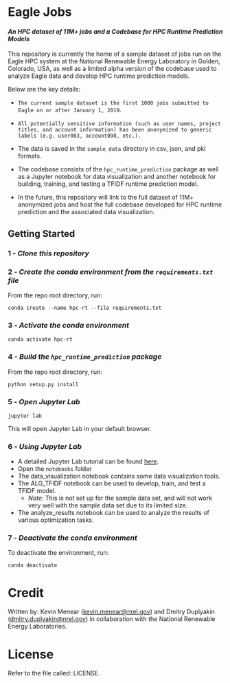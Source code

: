 # Eagle Jobs
#### *An HPC dataset of 11M+ jobs and a Codebase for HPC Runtime Prediction Models*
This repository is currently the home of a sample dataset of jobs run on the Eagle HPC system at the National Renewable Energy Laboratory in Golden, Colorado, USA, as well as a limited alpha version of the codebase used to analyze Eagle data and develop HPC runtime prediction models.

Below are the key details:

* `The current sample dataset is the first 1000 jobs submitted to Eagle on or after January 1, 2019`. 

* `All potentially sensitive information (such as user names, project titles, and account information) has been anonymized to generic labels (e.g. user003, account098, etc.).`

* The data is saved in the `sample_data` directory in csv, json, and pkl formats.

* The codebase consists of the `hpc_runtime_prediction` package as well as a Jupyter notebook for data visualization and another notebook for building, training, and testing a TFIDF runtime prediction model.

* In the future, this repository will link to the full dataset of 11M+ anonymized jobs and host the full codebase developed for HPC runtime prediction and the associated data visualization.

## Getting Started
### 1 - *Clone this repository*
### 2 -  *Create the conda environment from the `requirements.txt` file*
From the repo root directory, run:
```
conda create --name hpc-rt --file requirements.txt
```
### 3 - *Activate the conda environment*
```
conda activate hpc-rt
```
### 4 - *Build the `hpc_runtime_prediction` package*
From the repo root directory, run:
```
python setup.py install
```
### 5 - *Open Jupyter Lab*
```
jupyter lab
```
This will open Jupyter Lab in your default browser.
### 6 - *Using Jupyter Lab*
- A detailed Jupyter Lab tutorial can be found [here](https://jupyterlab.readthedocs.io/en/stable/).
- Open the `notebooks` folder
- The data_visualization notebook contains some data visualization tools.
- The ALG_TFIDF notebook can be used to develop, train, and test a TFIDF model.
    - *Note:* This is not set up for the sample data set, and will not work very well with the sample data set due to its limited size.
- The analyze_results notebook can be used to analyze the results of various optimization tasks.
### 7 - *Deactivate the conda environment*
To deactivate the environment, run:
```
conda deactivate
```

# Credit

Written by: Kevin Menear (kevin.menear@nrel.gov) and Dmitry Duplyakin (dmitry.duplyakin@nrel.gov) in collaboration with the National Renewable Energy Laboratories.

# License

Refer to the file called: LICENSE.
